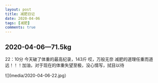 ```yaml
---
layout: post
title: 减肥日记
date: 2020-04-06
tags: [减肥]
comments: true
---
```


## 2020-04-06—71.5kg 
22：10分
今天破了体重的最高纪录，143斤
哎，万般无奈
减肥的道理任重而道远！！！加油，对于现在的体重失望至极，没心情写，拭目以待

![](media/2020-04-06-22.jpg）

